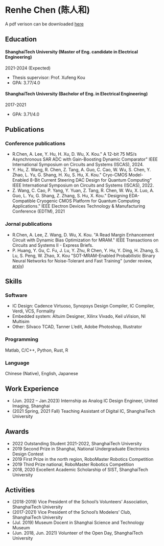 # Renhe Chen (陈人和)

A pdf verison can be downloaded [here](./Resume_Renhe_Chen.pdf)

## Education
#### ShanghaiTech University (Master of Eng. candidate in Electrical Engineering) 
2021-2024 (Expected) 

* Thesis supervisor: Prof. Xufeng Kou
* GPA: 3.77/4.0
#### ShanghaiTech University (Bachelor of Eng. in Electrical Engineering)
2017-2021

* GPA: 3.71/4.0

## Publications
### Conference publications
* R.Chen, A. Lee, Y. Hu, H. Xu, D. Wu, X. Kou." A 12-bit 75 MS/s Asynchronous SAR ADC with Gain-Boosting Dynamic Comparator" IEEE International Symposium on Circuits and Systems (ISCAS), 2024.
* Y. Hu, Z. Wang, R. Chen, Z. Tang, A. Guo, C. Cao, W. Wu, S. Chen, Y. Zhao, L. Yu, G. Shang, H. Xu, S. Hu, X. Kou." Cryo-CMOS Model-Enabled 8-Bit Current Steering DAC Design for Quantum Computing" IEEE International Symposium on Circuits and Systems (ISCAS), 2022.
* Z. Wang, C. Cao, P. Yang, Y. Yuan, Z. Tang, R. Chen, W. Wu, X. Luo, A. Guo, L. Yu, G. Shang, Z. Zhang, S. Hu, X. Kou." Designing EDA-Compatible Cryogenic CMOS Platform for Quantum Computing Applications." IEEE Electron Devices Technology & Manufacturing Conference (EDTM), 2021

### Jornal publications
* R.Chen, A. Lee, Z. Wang, D. Wu, X. Kou. "A Read Margin Enhancement Circuit with Dynamic Bias Optimization for MRAM." IEEE Transactions on Circuits and Systems II - Express Briefs.
* P. Huang, Y. Gu, C. Fu, J. Lu, Y. Zhu, R Chen, Y. Hu, Y. Ding, H. Zhang, S. Lu, S. Peng, W. Zhao, X. Kou "SOT-MRAM-Enabled Probabilistic Binary Neural Networks for Noise-Tolerant and Fast Training" (under review, [arxiv](https://arxiv.org/ftp/arxiv/papers/2309/2309.07789.pdf))


## Skills

### Software

* IC Design: Cadence Virtuoso, Synopsys Design Compiler, IC Compiler, Verdi, VCS, Formality
* Embedded system: Altuim Designer, Xilinx Vivado, Keil uVision, NI Multisim
* Other: Silvaco TCAD, Tanner L’edit, Adobe Photoshop, Illustrator

### Programming
Matlab, C/C++, Python, Rust, R

### Language
Chinese (Native), English, Japanese

## Work Experience
* (Jun. 2022 – Jan.2023) Internship as Analog IC Design Engineer, United Imaging, Shanghai 
* (2021 Spring, 2021 Fall) Teaching Assistant of Digital IC, ShanghaiTech University

## Awards
* 2022 Outstanding Student 2021-2022, ShanghaiTech University
* 2019 Second Prize in Shanghai, National Undergraduate Electronics Design Contest
* 2019 First Prize in the north region, RoboMaster Robotics Competition
* 2019 Third Prize national, RoboMaster Robotics Competition
* 2018, 2020 Excellent Academic Scholarship of SIST, ShanghaiTech University

## Activities
* (2018-2019) Vice President of the School’s Volunteers’ Association, ShanghaiTech University
* (2017-2021) Vice President of the School’s Modelers’ Club, ShanghaiTech University
* (Jul. 2019) Museum Docent in Shanghai Science and Technology Museum
* (Jun. 2018, Jun. 2021) Volunteer of the Open Day, ShanghaiTech University
